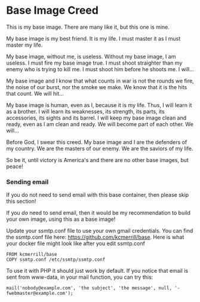 # Base Image Creed
This is my base image. There are many like it, but this one is mine.

My base image is my best friend. It is my life. I must master it as I must master my life.

My base image, without me, is useless. Without my base image, I am useless. I must fire my base image true. I must shoot straighter than my enemy who is trying to kill me. I must shoot him before he shoots me. I will…

My base image and I know that what counts in war is not the rounds we fire, the noise of our burst, nor the smoke we make. We know that it is the hits that count. We will hit…

My base image is human, even as I, because it is my life. Thus, I will learn it as a brother. I will learn its weaknesses, its strength, its parts, its accessories, its sights and its barrel. I will keep my base image clean and ready, even as I am clean and ready. We will become part of each other. We will…

Before God, I swear this creed. My base image and I are the defenders of my country. We are the masters of our enemy. We are the saviors of my life.

So be it, until victory is America's and there are no other base images, but peace!


### Sending email
If you do not need to send email with this base container, then please skip this section!

If you _do_ need to send email, then it would be my recommendation to build your own image, using this as a base image!

Update your ssmtp.conf file to use your own gmail credentials. You can find the ssmtp.conf file here: https://github.com/kcmerrill/base. Here is what your docker file might look like after you edit ssmtp.conf

```
FROM kcmerrill/base
COPY ssmtp.conf /etc/ssmtp/ssmtp.conf
```

To use it with PHP it should just work by default. If you notice that email is sent from www-data, in your mail function, you can try this:

```
mail('nobody@example.com', 'the subject', 'the message', null, '-fwebmaster@example.com');
```
